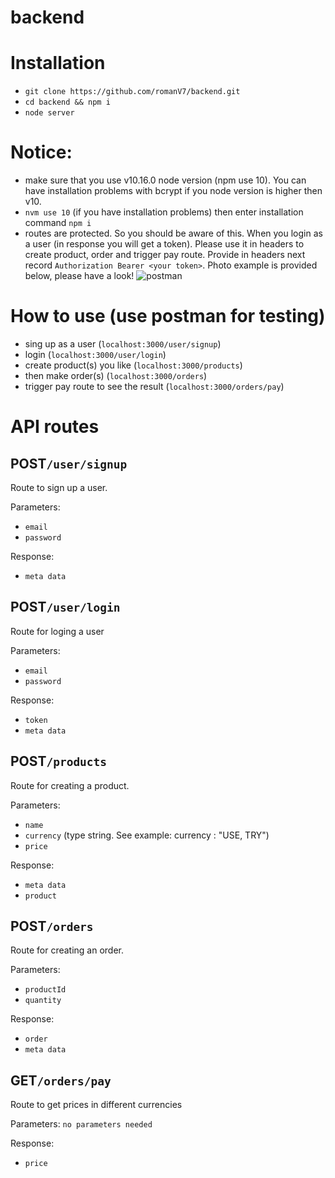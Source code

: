 # backend
# Installation
- `git clone https://github.com/romanV7/backend.git`
- `cd backend && npm i`
- `node server`

# Notice:
- make sure that you use v10.16.0 node version (npm use 10). You can have installation problems with bcrypt if you node version is higher then v10.
- `nvm use 10` (if you have installation problems) then enter installation command `npm i`
- routes are protected. So you should be aware of this. When you login as a user (in response you will get a token). Please use it in headers to create product, order and trigger pay route. Provide in headers next record `Authorization Bearer <your token>`. Photo example is provided below, please have a look!
![postman](https://user-images.githubusercontent.com/51646341/85577809-3dd9c480-b642-11ea-829b-2360cd4ac46c.jpg)


# How to use (use postman for testing)
- sing up as a user (`localhost:3000/user/signup`)
- login (`localhost:3000/user/login`)
- create product(s) you like (`localhost:3000/products`)
- then make order(s) (`localhost:3000/orders`)
- trigger pay route to see the result (`localhost:3000/orders/pay`)

# API routes
## POST`/user/signup`
Route to sign up a user.

Parameters:
- `email`
- `password`

Response:                                                                                                              
- `meta data`
   
## POST`/user/login`
Route for loging a user 

Parameters:
- `email`
- `password`

Response:                                                                                                              
- `token`
- `meta data`

## POST`/products`
Route for creating a product.

Parameters:
- `name`
- `currency` (type string. See example: currency : "USE, TRY")
- `price`

Response:                                                                                                              
- `meta data`
- `product`

## POST`/orders`
Route for creating an order.

Parameters:
- `productId`
- `quantity`

Response:                                                                                                              
- `order`
- `meta data`

## GET`/orders/pay`
Route to get prices in different currencies  

Parameters:
`no parameters needed`

Response:                                                                                                              
- `price`
